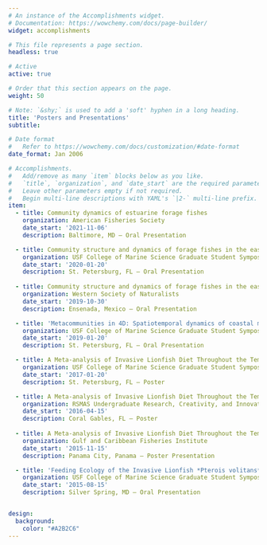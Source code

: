 ```yaml
---
# An instance of the Accomplishments widget.
# Documentation: https://wowchemy.com/docs/page-builder/
widget: accomplishments

# This file represents a page section.
headless: true

# Active
active: true

# Order that this section appears on the page.
weight: 50

# Note: `&shy;` is used to add a 'soft' hyphen in a long heading.
title: 'Posters and Presentations'
subtitle:

# Date format
#   Refer to https://wowchemy.com/docs/customization/#date-format
date_format: Jan 2006

# Accomplishments.
#   Add/remove as many `item` blocks below as you like.
#   `title`, `organization`, and `date_start` are the required parameters.
#   Leave other parameters empty if not required.
#   Begin multi-line descriptions with YAML's `|2-` multi-line prefix.
item:
  - title: Community dynamics of estuarine forage fishes
    organization: American Fisheries Society
    date_start: '2021-11-06'
    description: Baltimore, MD — Oral Presentation

  - title: Community structure and dynamics of forage fishes in the eastern Gulf of Mexico (1998-2017)
    organization: USF College of Marine Science Graduate Student Symposium
    date_start: '2020-01-20'
    description: St. Petersburg, FL — Oral Presentation
  
  - title: Community structure and dynamics of forage fishes in the eastern Gulf of Mexico (1998-2017)
    organization: Western Society of Naturalists
    date_start: '2019-10-30'
    description: Ensenada, Mexico — Oral Presentation

  - title: 'Metacommunities in 4D: Spatiotemporal dynamics of coastal marine metacommunities in the Western Atlantic'
    organization: USF College of Marine Science Graduate Student Symposium
    date_start: '2019-01-20'
    description: St. Petersburg, FL — Oral Presentation

  - title: A Meta-analysis of Invasive Lionfish Diet Throughout the Temperate and Tropical Western Atlantic
    organization: USF College of Marine Science Graduate Student Symposium
    date_start: '2017-01-20'
    description: St. Petersburg, FL — Poster

  - title: A Meta-analysis of Invasive Lionfish Diet Throughout the Temperate and Tropical Western Atlantic
    organization: RSMAS Undergraduate Research, Creativity, and Innovation Forum
    date_start: '2016-04-15'
    description: Coral Gables, FL — Poster
    
  - title: A Meta-analysis of Invasive Lionfish Diet Throughout the Temperate and Tropical Western Atlantic
    organization: Gulf and Caribbean Fisheries Institute
    date_start: '2015-11-15'
    description: Panama City, Panama — Poster Presentation

  - title: 'Feeding Ecology of the Invasive Lionfish *Pterois volitans*: A New Tool for the Analysis of Lionfish Stomach Contents'
    organization: USF College of Marine Science Graduate Student Symposium
    date_start: '2015-08-15'
    description: Silver Spring, MD — Oral Presentation


design:
  background:
    color: "#A2B2C6"
---
```

